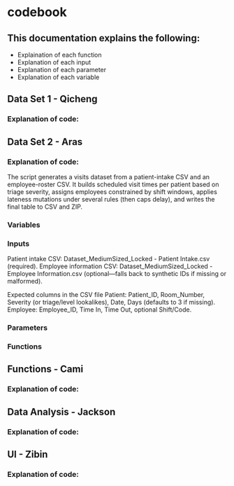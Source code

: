 # codebook


## This documentation explains the following:
- Explaination of each function
- Explanation of each input
- Explanation of each parameter
- Explanation of each variable



## Data Set 1 - Qicheng
### Explanation of code:

## Data Set 2 - Aras
### Explanation of code:
The script generates a visits dataset from a patient-intake CSV and an employee-roster CSV. It builds scheduled visit times per patient based on triage severity, assigns employees constrained by shift windows, applies lateness mutations under several rules (then caps delay), and writes the final table to CSV and ZIP.

### Variables
### Inputs
Patient intake CSV: Dataset_MediumSized_Locked - Patient Intake.csv (required).
Employee information CSV: Dataset_MediumSized_Locked - Employee Information.csv (optional—falls back to synthetic IDs if missing or malformed).

Expected columns in the CSV file
Patient: Patient_ID, Room_Number, Severity (or triage/level lookalikes), Date, Days (defaults to 3 if missing).
Employee: Employee_ID, Time In, Time Out, optional Shift/Code.
### Parameters
### Functions

## Functions - Cami
### Explanation of code:

## Data Analysis - Jackson
### Explanation of code:

## UI - Zibin
### Explanation of code:
